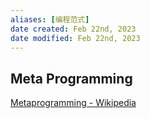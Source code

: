 ```yaml
---
aliases: [编程范式]
date created: Feb 22nd, 2023
date modified: Feb 22nd, 2023
---
```


## Meta Programming
[Metaprogramming - Wikipedia](https://en.wikipedia.org/wiki/Metaprogramming)
